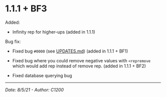 # 1.1.1 + BF3

Added:

- Infinity rep for higher-ups (added in 1.1.1)

Bug fix:

- Fixed bug `#0000` (see [UPDATES.md](https://github.com/C1200/RepBot-Docs/blob/main/UPDATES.md)) (added in 1.1.1 + BF1)

- Fixed bug where you could remove negative values with `<repremove` which would add rep instead of remove rep. (added in 1.1.1 + BF2)

- Fixed database querying bug

---

*Date: 8/5/21 - Author: C1200*
